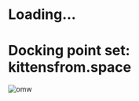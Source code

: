 # Loading...


# Docking point set: kittensfrom.space

![omw](https://firebasestorage.googleapis.com/v0/b/kittensfromspacestudio-37b32.appspot.com/o/landing%20v1.png?alt=media&token=715086ff-1b46-45c4-92f5-b9fd0d35cd4e)
